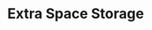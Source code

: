 ---
title: "Extra Space Storage"
url: /indianapolis/extra-space-storage-east-washington-street-2/
shop: storage rental
---